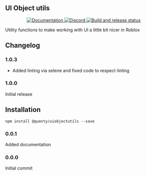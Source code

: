 ## UI Object utils
<div align="center">
  <a href="http://quenty.github.io/api/">
    <img src="https://img.shields.io/badge/docs-website-green.svg" alt="Documentation" />
  </a>
  <a href="https://discord.gg/mhtGUS8">
    <img src="https://img.shields.io/badge/discord-nevermore-blue.svg" alt="Discord" />
  </a>
  <a href="https://github.com/Quenty/NevermoreEngine/actions">
    <img src="https://github.com/Quenty/NevermoreEngine/actions/workflows/build.yml/badge.svg" alt="Build and release status" />
  </a>
</div>

Utility functions to make working with UI a little bit nicer in Roblox
## Changelog

### 1.0.3
- Added linting via selene and fixed code to respect linting

### 1.0.0
Initial release
## Installation
```
npm install @quenty/uiobjectutils --save
```


### 0.0.1
Added documentation

### 0.0.0
Initial commit